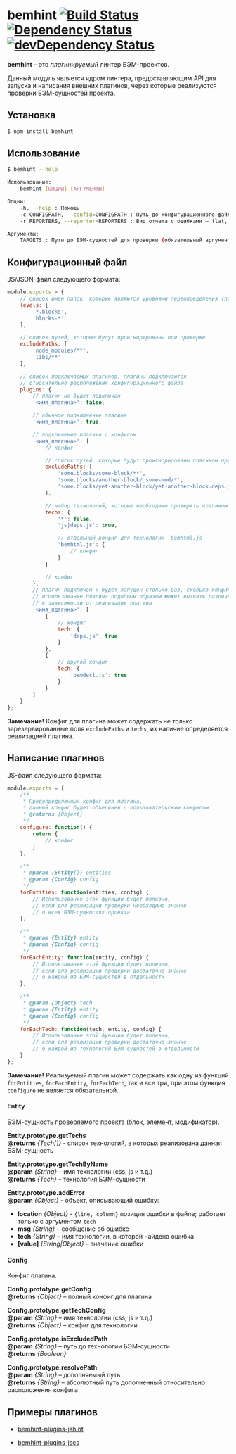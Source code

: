 # bemhint [![Build Status](https://travis-ci.org/bemhint/bemhint.svg)](https://travis-ci.org/bemhint/bemhint) [![Dependency Status](https://david-dm.org/bemhint/bemhint.svg)](https://david-dm.org/bemhint/bemhint) [![devDependency Status](https://david-dm.org/bemhint/bemhint/dev-status.svg)](https://david-dm.org/bemhint/bemhint#info=devDependencies)

**bemhint** – это *плагинируемый* линтер БЭМ-проектов.

Данный модуль является ядром линтера, предоставляющим API для запуска и написания внешних плагинов, через которые реализуются проверки БЭМ-сущностей проекта.

## Установка

```bash
$ npm install bemhint
```

## Использование

```bash
$ bemhint --help

Использование:
    bemhint [ОПЦИИ] [АРГУМЕНТЫ]

Опции:
    -h, --help : Помощь
    -с CONFIGPATH, --config=CONFIGPATH : Путь до конфигурационного файла (по умолчанию: .bemhint.js)
    -r REPORTERS, --reporter=REPORTERS : Вид отчета с ошибками – flat, html и/или teamcity (по умолчанию: flat)

Аргументы:
    TARGETS : Пути до БЭМ-сущностей для проверки (обязательный аргумент)
```

## Конфигурационный файл

JS/JSON-файл следующего формата:

```js
module.exports = {
    // cписок имен папок, которые являются уровнями переопределения (папками с блоками)
    levels: [
        '*.blocks',
        'blocks-*'
    ],

    // список путей, которые будут проигнорированы при проверке
    excludePaths: [
        'node_modules/**',
        'libs/**'
    ],

    // список подключаемых плагинов, плагины подключаются
    // относительно расположения конфигурационного файла
    plugins: {
        // плагин не будет подключен
        '<имя_плагина>': false,

        // обычное подключение плагина
        '<имя_плагина>': true,

        // подключение плагина с конфигом
        '<имя_плагина>': {
            // конфиг

            // список путей, которые будут проигнорированы плагином при проверке
            excludePaths: [
                'some.blocks/some-block/**',
                'some.blocks/another-block/_some-mod/*',
                'some.blocks/yet-another-block/yet-another-block.deps.js'
            ],

            // набор технологий, которые необходимо проверять плагином
            techs: {
                '*': false,
                'js|deps.js': true,

                // отдельный конфиг для технологии `bemhtml.js`
                'bemhtml.js': {
                    // конфиг
                }
            }

            // конфиг
        },
        // плагин подключен и будет запущен столько раз, сколько конфигураций для него указано;
        // использование плагина подобным образом может вызвать различные побочные эффекты
        // в зависимости от реализации плагина
        '<имя_пдагина>': [
            {
                // конфиг
                tech: {
                    'deps.js': true
                }
            },
            {
                // другой конфиг
                tech: {
                    'bemdecl.js': true
                }
            }
        ]
    }
};
```

**Замечание!** Конфиг для плагина может содержать не только зарезервированные поля `excludePaths` и `techs`, их наличие определяется реализацией плагина.

## Написание плагинов

JS-файл следующего формата:

```js
module.exports = {
    /**
     * Предопределенный конфиг для плагина,
     * данный конфиг будет объединен с пользовательским конфигом
     * @returns {Object}
     */
    configure: function() {
        return {
            // конфиг
        }
    },

    /**
     * @param {Entity[]} entities
     * @param {Config} config
     */
    forEntities: function(entities, config) {
        // Использование этой функции будет полезно,
        // если для реализации проверки необходимо знание
        // о всех БЭМ-сущностях проекта
    },

    /**
     * @param {Entity} entity
     * @param {Config} config
     */
    forEachEntity: function(entity, config) {
        // Использование этой функции будет полезно,
        // если для реализации проверки достаточно знание
        // о каждой из БЭМ-сущностей в отдельности
    },

    /**
     * @param {Object} tech
     * @param {Entity} entity
     * @param {Config} config
     */
    forEachTech: function(tech, entity, config) {
        // Использование этой функции будет полезно,
        // если для реализации проверки достаточно знание
        // о каждой из технологий БЭМ-сущностей в отдельности
    }
};
```

**Замечание!** Реализуемый плагин может содержать как одну из функций `forEntities`, `forEachEntity`, `forEachTech`, так и все три, при этом функция `configure` не является обязательной.

#### Entity

БЭМ-сущность проверяемого проекта (блок, элемент, модификатор).

**Entity.prototype.getTechs**<br>
**@returns** *{Tech[]}* - список технологий, в которых реализована данная БЭМ-сущность

**Entity.prototype.getTechByName**<br>
**@param** *{String}* – имя технологии (css, js и т.д.)<br>
**@returns** *{Tech}* – технология БЭМ-сущности

**Entity.prototype.addError**<br>
**@param** *{Object}* - объект, описывающий ошибку:
 * **location** *{Object}* - `{line, column}` позиция ошибки в файле; работает только с аргументом `tech`
 * **msg** *{String}* – сообщение об ошибке
 * **tech** *{String}* – имя технологии, в которой найдена ошибка
 * **[value]** *{String|Object}* – значение ошибки

#### Config

Конфиг плагина.

**Config.prototype.getConfig**<br>
**@returns** *{Object}* – полный конфиг для плагина

**Config.prototype.getTechConfig**<br>
**@param** *{String}* – имя технологии (css, js и т.д.)<br>
**@returns** *{Object}* – конфиг для технологии

**Config.prototype.isExcludedPath**<br>
**@param** *{String}* – путь до технологии БЭМ-сущности<br>
**@returns** *{Boolean}*

**Config.prototype.resolvePath**<br>
**@param** *{String}* – дополняемый путь<br>
**@returns** *{String}* – абсолютный путь дополненный относительно расположения конфига

## Примеры плагинов

* [bemhint-plugins-jshint](https://github.com/eGavr/bemhint-plugins-jshint)

* [bemhint-plugins-jscs](https://github.com/eGavr/bemhint-plugins-jscs)
